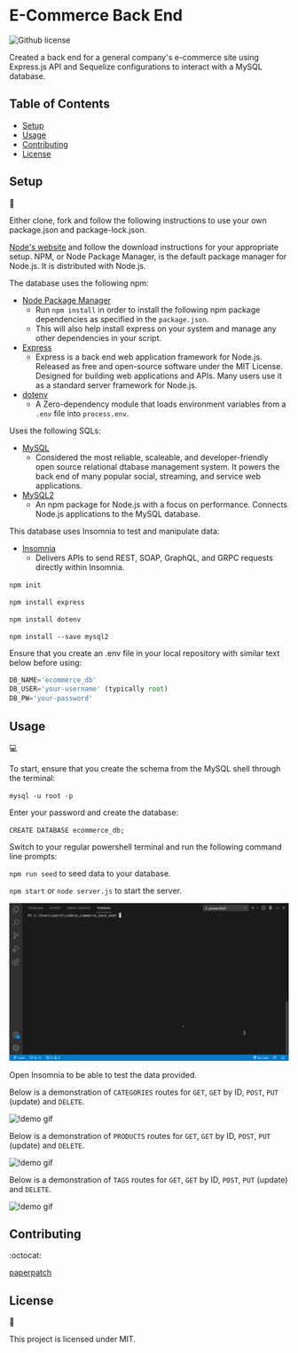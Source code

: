 # E-Commerce Back End
![Github license](http://img.shields.io/badge/license-MIT-blue.svg)

Created a back end for a general company's e-commerce site using Express.js API and Sequelize configurations to interact with a MySQL database.

## Table of Contents

* [Setup](#setup)
* [Usage](#usage)
* [Contributing](#contributing)
* [License](#license)

## Setup
:floppy_disk:

Either clone, fork and follow the following instructions to use your own package.json and package-lock.json.

[Node's website](https://nodejs.org/en/) and follow the download instructions for your appropriate setup. NPM, or Node Package Manager, is the default package manager for Node.js. It is distributed with Node.js.

The database uses the following npm:
- [Node Package Manager](https://nodejs.org/en/)
  - Run `npm install` in order to install the following npm package dependencies as specified in the `package.json`.
  - This will also help install express on your system and manage any other dependencies in your script.
- [Express](https://www.npmjs.com/package/express)
  - Express is a back end web application framework for Node.js. Released as free and open-source software under the MIT License. Designed for building web applications and APIs. Many users use it as a standard server framework for Node.js.
- [dotenv](https://www.npmjs.com/package/dotenv)
  - A Zero-dependency module that loads environment variables from a `.env` file into `process.env`.

Uses the following SQLs:
- [MySQL](https://www.mysql.com/)
  - Considered the most reliable, scaleable, and developer-friendly open source relational dtabase management system. It powers the back end of many popular social, streaming, and service web applications.
- [MySQL2](https://www.npmjs.com/package/mysql2)
  - An npm package for Node.js with a focus on performance. Connects Node.js applications to the MySQL database.

This database uses Insomnia to test and manipulate data:

- [Insomnia](https://insomnia.rest/)
  - Delivers APIs to send REST, SOAP, GraphQL, and GRPC requests directly within Insomnia.

`npm init`

`npm install express`

`npm install dotenv`

`npm install --save mysql2`

Ensure that you create an .env file in your local repository with similar text below before using:
```js
DB_NAME='ecommerce_db'
DB_USER='your-username' (typically root)
DB_PW='your-password'
```

## Usage

:computer:

To start, ensure that you create the schema from the MySQL shell through the terminal:

`mysql -u root -p`

Enter your password and create the database:

`CREATE DATABASE ecommerce_db;`

Switch to your regular powershell terminal and run the following command line prompts:

`npm run seed` to seed data to your database.

`npm start` or `node server.js` to start the server.

![!demo gif](./assets/ecommerce_create_schema.gif)

Open Insomnia to be able to test the data provided.

Below is a demonstration of `CATEGORIES` routes for `GET`, `GET` by ID, `POST`, `PUT` (update) and `DELETE`.

![!demo gif](./assets/ecommerce_categories_demo.gif)

Below is a demonstration of `PRODUCTS` routes for `GET`, `GET` by ID, `POST`, `PUT` (update) and `DELETE`.

![!demo gif](./assets/ecommerce_products_demo.gif)

Below is a demonstration of `TAGS` routes for `GET`, `GET` by ID, `POST`, `PUT` (update) and `DELETE`.

![!demo gif](./assets/ecommerce_tags_demo.gif)

## Contributing

:octocat:

[paperpatch](https://github.com/paperpatch)

## License

:receipt:

This project is licensed under MIT.